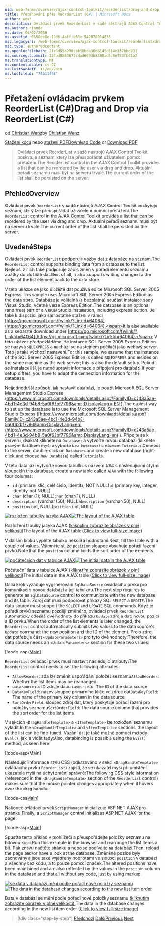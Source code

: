 ```yaml
---
uid: web-forms/overview/ajax-control-toolkit/reorderlist/drag-and-drop-via-reorderlist-cs
title: Přetahování přes ReorderList (C#) | Microsoft Docs
author: wenz
description: Ovládací prvek ReorderList v sadě nástrojů AJAX Control Toolkit poskytuje seznam, který lze přeuspořádat uživatelem pomocí přetažení. Aktuální pořadí seznamu bude...
ms.author: riande
ms.date: 06/02/2008
ms.assetid: 6350ee8e-11d6-4aff-b51c-942878014835
msc.legacyurl: /web-forms/overview/ajax-control-toolkit/reorderlist/drag-and-drop-via-reorderlist-cs
msc.type: authoredcontent
ms.openlocfilehash: 2fc6d55a290cbb58bea36d8145d814e337bbd931
ms.sourcegitcommit: 22fbd8863672c4ad6693b8388ad5c8e753fb41a2
ms.translationtype: MT
ms.contentlocale: cs-CZ
ms.lasthandoff: 11/28/2019
ms.locfileid: "74611468"
---
```

# <a name="drag-and-drop-via-reorderlist-c"></a><span data-ttu-id="1741a-104">Přetažení ovládacím prvkem ReorderList (C#)</span><span class="sxs-lookup"><span data-stu-id="1741a-104">Drag and Drop via ReorderList (C#)</span></span>

<span data-ttu-id="1741a-105">od [Christian Wenz](https://github.com/wenz)</span><span class="sxs-lookup"><span data-stu-id="1741a-105">by [Christian Wenz](https://github.com/wenz)</span></span>

<span data-ttu-id="1741a-106">[Stažení kódu](https://download.microsoft.com/download/9/3/f/93f8daea-bebd-4821-833b-95205389c7d0/ReorderList5.cs.zip) nebo [stažení PDF](https://download.microsoft.com/download/2/d/c/2dc10e34-6983-41d4-9c08-f78f5387d32b/reorderlist5CS.pdf)</span><span class="sxs-lookup"><span data-stu-id="1741a-106">[Download Code](https://download.microsoft.com/download/9/3/f/93f8daea-bebd-4821-833b-95205389c7d0/ReorderList5.cs.zip) or [Download PDF](https://download.microsoft.com/download/2/d/c/2dc10e34-6983-41d4-9c08-f78f5387d32b/reorderlist5CS.pdf)</span></span>

> <span data-ttu-id="1741a-107">Ovládací prvek ReorderList v sadě nástrojů AJAX Control Toolkit poskytuje seznam, který lze přeuspořádat uživatelem pomocí přetažení.</span><span class="sxs-lookup"><span data-stu-id="1741a-107">The ReorderList control in the AJAX Control Toolkit provides a list that can be reordered by the user via drag and drop.</span></span> <span data-ttu-id="1741a-108">Aktuální pořadí seznamu musí být na serveru trvalé.</span><span class="sxs-lookup"><span data-stu-id="1741a-108">The current order of the list shall be persisted on the server.</span></span>

## <a name="overview"></a><span data-ttu-id="1741a-109">Přehled</span><span class="sxs-lookup"><span data-stu-id="1741a-109">Overview</span></span>

<span data-ttu-id="1741a-110">Ovládací prvek `ReorderList` v sadě nástrojů AJAX Control Toolkit poskytuje seznam, který lze přeuspořádat uživatelem pomocí přetažení.</span><span class="sxs-lookup"><span data-stu-id="1741a-110">The `ReorderList` control in the AJAX Control Toolkit provides a list that can be reordered by the user via drag and drop.</span></span> <span data-ttu-id="1741a-111">Aktuální pořadí seznamu musí být na serveru trvalé.</span><span class="sxs-lookup"><span data-stu-id="1741a-111">The current order of the list shall be persisted on the server.</span></span>

## <a name="steps"></a><span data-ttu-id="1741a-112">Uvedené</span><span class="sxs-lookup"><span data-stu-id="1741a-112">Steps</span></span>

<span data-ttu-id="1741a-113">Ovládací prvek `ReorderList` podporuje vazby dat z databáze na seznam.</span><span class="sxs-lookup"><span data-stu-id="1741a-113">The `ReorderList` control supports binding data from a database to the list.</span></span> <span data-ttu-id="1741a-114">Nejlepší z nich také podporuje zápis změn v pořadí elementu seznamu zpátky do úložiště dat.</span><span class="sxs-lookup"><span data-stu-id="1741a-114">Best of all, it also supports writing changes to the order of the list element back to the data store.</span></span>

<span data-ttu-id="1741a-115">V této ukázce se jako úložiště dat používá edice Microsoft SQL Server 2005 Express.</span><span class="sxs-lookup"><span data-stu-id="1741a-115">This sample uses Microsoft SQL Server 2005 Express Edition as the data store.</span></span> <span data-ttu-id="1741a-116">Databáze je volitelná (a bezplatná) součást instalace sady Visual Studio, včetně verze Express Edition.</span><span class="sxs-lookup"><span data-stu-id="1741a-116">The database is an optional (and free) part of a Visual Studio installation, including express edition.</span></span> <span data-ttu-id="1741a-117">Je také k dispozici jako samostatné stažení v rámci [https://go.microsoft.com/fwlink/?LinkId=64064](https://go.microsoft.com/fwlink/?LinkId=64064).</span><span class="sxs-lookup"><span data-stu-id="1741a-117">It is also available as a separate download under [https://go.microsoft.com/fwlink/?LinkId=64064](https://go.microsoft.com/fwlink/?LinkId=64064).</span></span> <span data-ttu-id="1741a-118">V této ukázce předpokládáme, že instance SQL Server 2005 Express Edition se nazývá `SQLEXPRESS` a nachází se na stejném počítači jako webový server. Toto je také výchozí nastavení.</span><span class="sxs-lookup"><span data-stu-id="1741a-118">For this sample, we assume that the instance of the SQL Server 2005 Express Edition is called `SQLEXPRESS` and resides on the same machine as the web server; this is also the default setup.</span></span> <span data-ttu-id="1741a-119">Pokud se instalace liší, je nutné upravit informace o připojení pro databázi.</span><span class="sxs-lookup"><span data-stu-id="1741a-119">If your setup differs, you have to adapt the connection information for the database.</span></span>

<span data-ttu-id="1741a-120">Nejjednodušší způsob, jak nastavit databázi, je použít Microsoft SQL Server Management Studio Express ([https://www.microsoft.com/downloads/details.aspx?FamilyID=c243a5ae-4bd1-4e3d-94b8-5a0f62bf7796&amp;D isplaylang = EN](https://www.microsoft.com/downloads/details.aspx?FamilyID=c243a5ae-4bd1-4e3d-94b8-5a0f62bf7796&amp;DisplayLang=en) ).</span><span class="sxs-lookup"><span data-stu-id="1741a-120">The easiest way to set up the database is to use the Microsoft SQL Server Management Studio Express ([https://www.microsoft.com/downloads/details.aspx?FamilyID=c243a5ae-4bd1-4e3d-94b8-5a0f62bf7796&amp;DisplayLang=en](https://www.microsoft.com/downloads/details.aspx?FamilyID=c243a5ae-4bd1-4e3d-94b8-5a0f62bf7796&amp;DisplayLang=en) ).</span></span> <span data-ttu-id="1741a-121">Připojte se k serveru, dvakrát klikněte na `Databases` a vytvořte novou databázi (klikněte pravým tlačítkem myši a vyberte `New Database`) s názvem `Tutorials`.</span><span class="sxs-lookup"><span data-stu-id="1741a-121">Connect to the server, double-click on `Databases` and create a new database (right-click and choose `New Database`) called `Tutorials`.</span></span>

<span data-ttu-id="1741a-122">V této databázi vytvořte novou tabulku s názvem `AJAX` s následujícími čtyřmi sloupci:</span><span class="sxs-lookup"><span data-stu-id="1741a-122">In this database, create a new table called `AJAX` with the following four columns:</span></span>

- <span data-ttu-id="1741a-123">`id` (primární klíč, celé číslo, identita, NOT NULL)</span><span class="sxs-lookup"><span data-stu-id="1741a-123">`id` (primary key, integer, identity, not NULL)</span></span>
- <span data-ttu-id="1741a-124">`char` (char (1); NULL)</span><span class="sxs-lookup"><span data-stu-id="1741a-124">`char` (char(1), NULL)</span></span>
- <span data-ttu-id="1741a-125">`description` (varchar (50); NULL)</span><span class="sxs-lookup"><span data-stu-id="1741a-125">`description` (varchar(50), NULL)</span></span>
- <span data-ttu-id="1741a-126">`position` (int, NULL)</span><span class="sxs-lookup"><span data-stu-id="1741a-126">`position` (int, NULL)</span></span>

<span data-ttu-id="1741a-127">[![rozložení tabulky jazyka AJAX](drag-and-drop-via-reorderlist-cs/_static/image2.png)](drag-and-drop-via-reorderlist-cs/_static/image1.png)</span><span class="sxs-lookup"><span data-stu-id="1741a-127">[![The layout of the AJAX table](drag-and-drop-via-reorderlist-cs/_static/image2.png)](drag-and-drop-via-reorderlist-cs/_static/image1.png)</span></span>

<span data-ttu-id="1741a-128">Rozložení tabulky jazyka AJAX ([kliknutím zobrazíte obrázek v plné velikosti](drag-and-drop-via-reorderlist-cs/_static/image3.png))</span><span class="sxs-lookup"><span data-stu-id="1741a-128">The layout of the AJAX table ([Click to view full-size image](drag-and-drop-via-reorderlist-cs/_static/image3.png))</span></span>

<span data-ttu-id="1741a-129">V dalším kroku vyplňte tabulku několika hodnotami.</span><span class="sxs-lookup"><span data-stu-id="1741a-129">Next, fill the table with a couple of values.</span></span> <span data-ttu-id="1741a-130">Všimněte si, že `position` sloupec obsahuje pořadí řazení prvků.</span><span class="sxs-lookup"><span data-stu-id="1741a-130">Note that the `position` column holds the sort order of the elements.</span></span>

<span data-ttu-id="1741a-131">[![počátečních dat v tabulce AJAX](drag-and-drop-via-reorderlist-cs/_static/image5.png)](drag-and-drop-via-reorderlist-cs/_static/image4.png)</span><span class="sxs-lookup"><span data-stu-id="1741a-131">[![The initial data in the AJAX table](drag-and-drop-via-reorderlist-cs/_static/image5.png)](drag-and-drop-via-reorderlist-cs/_static/image4.png)</span></span>

<span data-ttu-id="1741a-132">Počáteční data v tabulce AJAX ([kliknutím zobrazíte obrázek v plné velikosti](drag-and-drop-via-reorderlist-cs/_static/image6.png))</span><span class="sxs-lookup"><span data-stu-id="1741a-132">The initial data in the AJAX table ([Click to view full-size image](drag-and-drop-via-reorderlist-cs/_static/image6.png))</span></span>

<span data-ttu-id="1741a-133">Další krok vyžaduje vygenerování `SqlDataSource` ovládacího prvku pro komunikaci s novou databází a její tabulkou.</span><span class="sxs-lookup"><span data-stu-id="1741a-133">The next step requires to generate an `SqlDataSource` control to communicate with the new database and its table.</span></span> <span data-ttu-id="1741a-134">Zdroj dat musí podporovat příkazy SQL `SELECT` a `UPDATE`.</span><span class="sxs-lookup"><span data-stu-id="1741a-134">The data source must support the `SELECT` and `UPDATE` SQL commands.</span></span> <span data-ttu-id="1741a-135">Když je pořadí prvků seznamu později změněno, ovládací prvek `ReorderList` automaticky odesílá dvě hodnoty do příkazu `Update` zdroje dat: novou pozici a ID prvku.</span><span class="sxs-lookup"><span data-stu-id="1741a-135">When the order of the list elements is later changed, the `ReorderList` control automatically submits two values to the data source's `Update` command: the new position and the ID of the element.</span></span> <span data-ttu-id="1741a-136">Proto zdroj dat potřebuje část `<UpdateParameters>` pro tyto dvě hodnoty:</span><span class="sxs-lookup"><span data-stu-id="1741a-136">Therefore, the data source needs an `<UpdateParameters>` section for these two values:</span></span>

[!code-aspx[Main](drag-and-drop-via-reorderlist-cs/samples/sample1.aspx)]

<span data-ttu-id="1741a-137">`ReorderList` ovládací prvek musí nastavit následující atributy:</span><span class="sxs-lookup"><span data-stu-id="1741a-137">The `ReorderList` control needs to set the following attributes:</span></span>

- <span data-ttu-id="1741a-138">`AllowReorder`: zda lze změnit uspořádání položek seznamu</span><span class="sxs-lookup"><span data-stu-id="1741a-138">`AllowReorder`: Whether the list items may be rearranged</span></span>
- <span data-ttu-id="1741a-139">`DataSourceID`: ID zdroje dat</span><span class="sxs-lookup"><span data-stu-id="1741a-139">`DataSourceID`: The ID of the data source</span></span>
- <span data-ttu-id="1741a-140">`DataKeyField`: název sloupce primárního klíče ve zdroji dat</span><span class="sxs-lookup"><span data-stu-id="1741a-140">`DataKeyField`: The name of the primary key column in the data source</span></span>
- <span data-ttu-id="1741a-141">`SortOrderField`: sloupec zdroj dat, který poskytuje pořadí řazení pro položky seznamu</span><span class="sxs-lookup"><span data-stu-id="1741a-141">`SortOrderField`: The data source column that provides the sort order for the list items</span></span>

<span data-ttu-id="1741a-142">V sekcích `<DragHandleTemplate>` a `<ItemTemplate>` lze rozložení seznamu vyladit.</span><span class="sxs-lookup"><span data-stu-id="1741a-142">In the `<DragHandleTemplate>` and `<ItemTemplate>` sections, the layout of the list can be fine-tuned.</span></span> <span data-ttu-id="1741a-143">Vázání dat je také možné pomocí metody `Eval()`, jak je vidět tady:</span><span class="sxs-lookup"><span data-stu-id="1741a-143">Also, databinding is possible using the `Eval()` method, as seen here:</span></span>

[!code-aspx[Main](drag-and-drop-via-reorderlist-cs/samples/sample2.aspx)]

<span data-ttu-id="1741a-144">Následující informace stylu CSS (odkazováno v sekci `<DragHandleTemplate>` ovládacího prvku `ReorderList`) zajistí, že se ukazatel myši při umístění ukazatele myši na úchyt změní správně:</span><span class="sxs-lookup"><span data-stu-id="1741a-144">The following CSS style information (referenced in the `<DragHandleTemplate>` section of the `ReorderList` control) makes sure that the mouse pointer changes appropriately when it hovers over the drag handle:</span></span>

[!code-css[Main](drag-and-drop-via-reorderlist-cs/samples/sample3.css)]

<span data-ttu-id="1741a-145">Nakonec ovládací prvek `ScriptManager` inicializuje ASP.NET AJAX pro stránku:</span><span class="sxs-lookup"><span data-stu-id="1741a-145">Finally, a `ScriptManager` control initializes ASP.NET AJAX for the page:</span></span>

[!code-aspx[Main](drag-and-drop-via-reorderlist-cs/samples/sample4.aspx)]

<span data-ttu-id="1741a-146">Spusťte tento příklad v prohlížeči a přeuspořádejte položky seznamu na bitovou kopii.</span><span class="sxs-lookup"><span data-stu-id="1741a-146">Run this example in the browser and rearrange the list items a bit.</span></span> <span data-ttu-id="1741a-147">Pak znovu načtěte stránku a nebo se podívejte na databázi.</span><span class="sxs-lookup"><span data-stu-id="1741a-147">Then, reload the page and/or have a look at the database.</span></span> <span data-ttu-id="1741a-148">Změněné pozice byly zachovány a jsou také vyjádřeny hodnotami ve sloupci `position` v databázi a všechny bez kódu, a to pouze pomocí značek.</span><span class="sxs-lookup"><span data-stu-id="1741a-148">The altered positions have been maintained and are also reflected by the values in the `position` column in the database and that all without any code, just by using markup.</span></span>

<span data-ttu-id="1741a-149">[![se data v databázi mění podle pořadí nové položky seznamu](drag-and-drop-via-reorderlist-cs/_static/image8.png)](drag-and-drop-via-reorderlist-cs/_static/image7.png)</span><span class="sxs-lookup"><span data-stu-id="1741a-149">[![The data in the database changes according to the new list item order](drag-and-drop-via-reorderlist-cs/_static/image8.png)](drag-and-drop-via-reorderlist-cs/_static/image7.png)</span></span>

<span data-ttu-id="1741a-150">Data v databázi se mění podle pořadí nové položky seznamu ([kliknutím zobrazíte obrázek v plné velikosti).](drag-and-drop-via-reorderlist-cs/_static/image9.png)</span><span class="sxs-lookup"><span data-stu-id="1741a-150">The data in the database changes according to the new list item order ([Click to view full-size image](drag-and-drop-via-reorderlist-cs/_static/image9.png))</span></span>

> [!div class="step-by-step"]
> <span data-ttu-id="1741a-151">[Předchozí](using-postbacks-with-reorderlist-cs.md)
> [Další](using-postbacks-with-reorderlist-vb.md)</span><span class="sxs-lookup"><span data-stu-id="1741a-151">[Previous](using-postbacks-with-reorderlist-cs.md)
[Next](using-postbacks-with-reorderlist-vb.md)</span></span>
